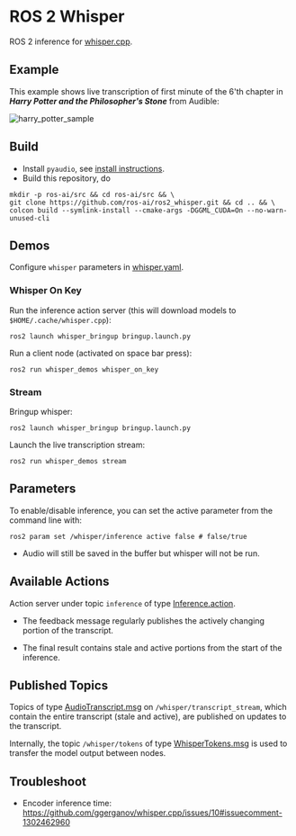 # ROS 2 Whisper
ROS 2 inference for [whisper.cpp](https://github.com/ggerganov/whisper.cpp).

## Example

This example shows live transcription of first minute of the 6'th chapter in ***Harry Potter and the Philosopher's Stone*** from Audible:

![harry_potter_sample](./doc/harry_potter_sample.gif)

## Build
- Install `pyaudio`, see [install instructions](https://pypi.org/project/PyAudio/).
- Build this repository, do
```shell
mkdir -p ros-ai/src && cd ros-ai/src && \
git clone https://github.com/ros-ai/ros2_whisper.git && cd .. && \
colcon build --symlink-install --cmake-args -DGGML_CUDA=On --no-warn-unused-cli
```

## Demos
Configure `whisper` parameters in [whisper.yaml](whisper_server/config/whisper.yaml).

### Whisper On Key

Run the inference action server (this will download models to `$HOME/.cache/whisper.cpp`):

```shell
ros2 launch whisper_bringup bringup.launch.py
```
Run a client node (activated on space bar press):

```shell
ros2 run whisper_demos whisper_on_key
```

### Stream

Bringup whisper:

```shell
ros2 launch whisper_bringup bringup.launch.py
```

Launch the live transcription stream:

```shell
ros2 run whisper_demos stream
```

## Parameters

To enable/disable inference, you can set the active parameter from the command line with:

```shell
ros2 param set /whisper/inference active false # false/true
```

- Audio will still be saved in the buffer but whisper will not be run.

## Available Actions

Action server under topic `inference` of type [Inference.action](whisper_idl/action/Inference.action).

- The feedback message regularly publishes the actively changing portion of the transcript.  

- The final result contains stale and active portions from the start of the inference.

## Published Topics

Topics of type [AudioTranscript.msg](whisper_idl/msg/AudioTranscript.msg) on `/whisper/transcript_stream`, which contain the entire transcript (stale and active), are published on updates to the transcript.  

Internally, the topic `/whisper/tokens` of type [WhisperTokens.msg](whisper_idl/msg/WhisperTokens.msg) is used to transfer the model output between nodes.

## Troubleshoot

- Encoder inference time: https://github.com/ggerganov/whisper.cpp/issues/10#issuecomment-1302462960
